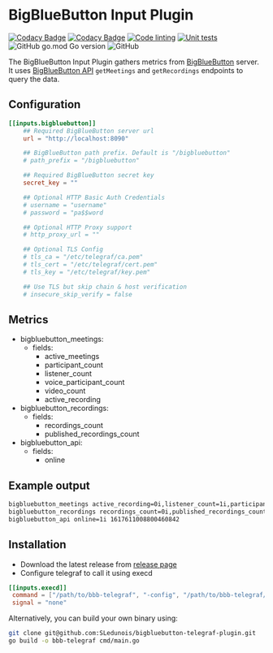 # BigBlueButton Input Plugin

[![Codacy Badge](https://app.codacy.com/project/badge/Grade/0ffb957fe6074e93b06b6b52106a4659)](https://www.codacy.com/gh/bigblueswarm/bigbluebutton-telegraf-plugin/dashboard?utm_source=github.com&amp;utm_medium=referral&amp;utm_content=bigblueswarm/bigbluebutton-telegraf-plugin&amp;utm_campaign=Badge_Grade)
[![Codacy Badge](https://app.codacy.com/project/badge/Coverage/0ffb957fe6074e93b06b6b52106a4659)](https://www.codacy.com/gh/bigblueswarm/bigbluebutton-telegraf-plugin/dashboard?utm_source=github.com&utm_medium=referral&utm_content=bigblueswarm/bigbluebutton-telegraf-plugin&utm_campaign=Badge_Coverage)
[![Code linting](https://github.com/bigblueswarm/bbsctl/actions/workflows/lint.yml/badge.svg)](https://github.com/bigblueswarm/bigbluebutton-telegraf-plugin/actions/workflows/lint.yml)
[![Unit tests](https://github.com/bigblueswarm/bbsctl/actions/workflows/unit_test.yml/badge.svg)](https://github.com/bigblueswarm/bigbluebutton-telegraf-plugin/actions/workflows/unit_test.yml)
![GitHub go.mod Go version](https://img.shields.io/github/go-mod/go-version/bigblueswarm/bigbluebutton-telegraf-plugin)
![GitHub](https://img.shields.io/github/license/bigblueswarm/bigbluebutton-telegraf-plugin)

The BigBlueButton Input Plugin gathers metrics from [BigBlueButton](https://bigbluebutton.org/) server. It uses [BigBlueButton API](https://docs.bigbluebutton.org/dev/api.html) `getMeetings` and `getRecordings` endpoints to query the data.

## Configuration

```toml
[[inputs.bigbluebutton]]
	## Required BigBlueButton server url
	url = "http://localhost:8090"

	## BigBlueButton path prefix. Default is "/bigbluebutton"
	# path_prefix = "/bigbluebutton"

	## Required BigBlueButton secret key
	secret_key = ""

	## Optional HTTP Basic Auth Credentials
	# username = "username"
	# password = "pa$$word

	## Optional HTTP Proxy support
	# http_proxy_url = ""

	## Optional TLS Config
	# tls_ca = "/etc/telegraf/ca.pem"
	# tls_cert = "/etc/telegraf/cert.pem"
	# tls_key = "/etc/telegraf/key.pem"

	## Use TLS but skip chain & host verification
	# insecure_skip_verify = false
```

## Metrics

- bigbluebutton_meetings:
  - fields:
    - active_meetings
    - participant_count
    - listener_count
    - voice_participant_count
    - video_count
    - active_recording
- bigbluebutton_recordings:
  - fields:
    - recordings_count
    - published_recordings_count
- bigbluebutton_api:
  - fields:
	- online

## Example output
```sh
bigbluebutton_meetings active_recording=0i,listener_count=1i,participant_count=2i,video_count=0i,voice_participant_count=0i,active_meetings=2i 1617611008787972024
bigbluebutton_recordings recordings_count=0i,published_recordings_count=0i 1617611008800460253
bigbluebutton_api online=1i 1617611008800460842
```

## Installation
- Download the latest release from [release page](https://github.com/SLedunois/bigbluebutton-telegraf-plugin/releases)
- Configure telegraf to call it using execd
 ```toml
[[inputs.execd]]
  command = ["/path/to/bbb-telegraf", "-config", "/path/to/bbb-telegraf/config", "-poll_interval", "10s"]
  signal = "none"
 ```

Alternatively, you can build your own binary using:
```bash
git clone git@github.com:SLedunois/bigbluebutton-telegraf-plugin.git
go build -o bbb-telegraf cmd/main.go
```